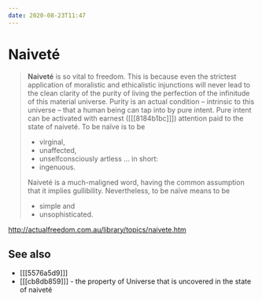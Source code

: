 ```yaml
---
date: 2020-08-23T11:47
---
```


# Naiveté

> **Naiveté** is so vital to freedom. This is because even the strictest application of moralistic and ethicalistic injunctions will never lead to the clean clarity of the purity of living the perfection of the infinitude of this material universe. Purity is an actual condition – intrinsic to this universe – that a human being can tap into by pure intent. Pure intent can be activated with earnest ([[[8184b1bc]]]) attention paid to the state of naiveté. To be naïve is to be 
> - virginal, 
> - unaffected,
> - unselfconsciously artless ... in short: 
> - ingenuous. 
>
> Naiveté is a much-maligned word, having the common assumption that it implies gullibility. Nevertheless, to be naïve means to be
> - simple and
> - unsophisticated.

<http://actualfreedom.com.au/library/topics/naivete.htm>

## See also

* [[[5576a5d9]]]
* [[[cb8db859]]] - the property of Universe that is uncovered in the state of naiveté